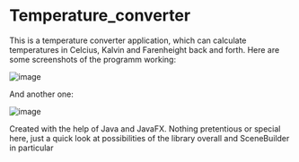 # Temperature_converter
This is a temperature converter application, which can calculate temperatures in Celcius, Kalvin and Farenheight back and forth. 
Here are some screenshots of the programm working: 

![image](https://user-images.githubusercontent.com/106056121/209562168-4fcc448b-055e-4ed9-aba9-cd313fdf4782.png) 

And another one:

![image](https://user-images.githubusercontent.com/106056121/209562197-e94f453e-8f41-4c8d-ab8b-daecc56ef95e.png) 
</br>

Created with the help of Java and JavaFX. Nothing pretentious or special here, just a quick look at possibilities of the library overall and SceneBuilder in particular

